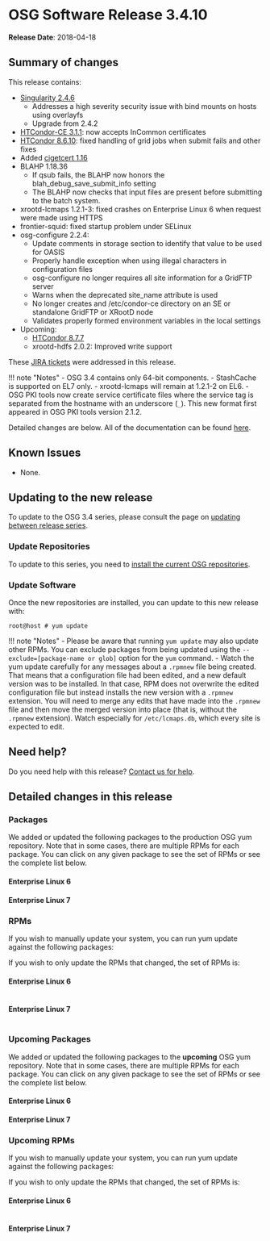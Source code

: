 OSG Software Release 3.4.10
===========================

**Release Date**: 2018-04-18

Summary of changes
------------------

This release contains:

-   [Singularity 2.4.6](https://github.com/singularityware/singularity/releases)
    -   Addresses a high severity security issue with bind mounts on hosts using overlayfs
    -   Upgrade from 2.4.2
-   [HTCondor-CE 3.1.1](https://github.com/opensciencegrid/htcondor-ce/releases): now accepts InCommon certificates
-   [HTCondor 8.6.10](https://lists.cs.wisc.edu/archive/htcondor-world/2018/msg00004.shtml): fixed handling of grid jobs when submit fails and other fixes
-   Added [cigetcert 1.16](https://cdcvs.fnal.gov/redmine/projects/fermitools/wiki/Cigetcert)
-   BLAHP 1.18.36
    -   If qsub fails, the BLAHP now honors the blah_debug_save_submit_info setting
    -   The BLAHP now checks that input files are present before submitting to the batch system.
-   xrootd-lcmaps 1.2.1-3: fixed crashes on Enterprise Linux 6 when request were made using HTTPS
-   frontier-squid: fixed startup problem under SELinux
-   osg-configure 2.2.4:
    -   Update comments in storage section to identify that value to be used for OASIS
    -   Properly handle exception when using illegal characters in configuration files
    -   osg-configure no longer requires all site information for a GridFTP server
    -   Warns when the deprecated site_name attribute is used
    -   No longer creates and /etc/condor-ce directory on an SE or standalone GridFTP or XRootD node
    -   Validates properly formed environment variables in the local settings
-   Upcoming:
    -   [HTCondor 8.7.7](https://lists.cs.wisc.edu/archive/htcondor-world/2018/msg00005.shtml)
    -   xrootd-hdfs 2.0.2: Improved write support

These [JIRA tickets](https://jira.opensciencegrid.org/issues/?jql=project%20%3D%20SOFTWARE%20AND%20fixVersion%20%3D%203.4.10%20ORDER%20BY%20priority%20DESC%2C%20key%20DESC) were addressed in this release.

!!! note "Notes"
    -   OSG 3.4 contains only 64-bit components.
    -   StashCache is supported on EL7 only.
    -   xrootd-lcmaps will remain at 1.2.1-2 on EL6.
    -   OSG PKI tools now create service certificate files where the service tag is separated from the hostname with an underscore (`_`). This new format first appeared in OSG PKI tools version 2.1.2.

Detailed changes are below. All of the documentation can be found [here](/index.md).

Known Issues
------------

-   None.

Updating to the new release
---------------------------

To update to the OSG 3.4 series, please consult the page on [updating between release series](/release/release_series#updating-from-osg-31-32-33-to-33-or-34).

### Update Repositories

To update to this series, you need to [install the current OSG repositories](/common/yum#install-osg-repositories).

### Update Software

Once the new repositories are installed, you can update to this new release with:

``` console
root@host # yum update
```

!!! note "Notes"
    -   Please be aware that running `yum update` may also update other RPMs. You can exclude packages from being updated using the `--exclude=[package-name or glob]` option for the `yum` command.
    -   Watch the yum update carefully for any messages about a `.rpmnew` file being created. That means that a configuration file had been edited, and a new default version was to be installed. In that case, RPM does not overwrite the edited configuration file but instead installs the new version with a `.rpmnew` extension. You will need to merge any edits that have made into the `.rpmnew` file and then move the merged version into place (that is, without the `.rpmnew` extension). Watch especially for `/etc/lcmaps.db`, which every site is expected to edit.

Need help?
----------

Do you need help with this release? [Contact us for help](/common/help).

Detailed changes in this release
--------------------------------

### Packages

We added or updated the following packages to the production OSG yum repository. Note that in some cases, there are multiple RPMs for each package. You can click on any given package to see the set of RPMs or see the complete list below.

#### Enterprise Linux 6


#### Enterprise Linux 7


### RPMs

If you wish to manually update your system, you can run yum update against the following packages:


If you wish to only update the RPMs that changed, the set of RPMs is:

#### Enterprise Linux 6

``` file
```

#### Enterprise Linux 7

``` file
```

### Upcoming Packages

We added or updated the following packages to the **upcoming** OSG yum repository. Note that in some cases, there are multiple RPMs for each package. You can click on any given package to see the set of RPMs or see the complete list below.

#### Enterprise Linux 6


#### Enterprise Linux 7


### Upcoming RPMs

If you wish to manually update your system, you can run yum update against the following packages:


If you wish to only update the RPMs that changed, the set of RPMs is:

#### Enterprise Linux 6

``` file
```

#### Enterprise Linux 7

``` file
```
